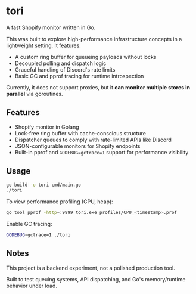 # tori

A fast Shopify monitor written in Go.

This was built to explore high-performance infrastructure concepts in a lightweight setting. It features:

- A custom ring buffer for queueing payloads without locks
- Decoupled polling and dispatch logic
- Graceful handling of Discord's rate limits
- Basic GC and pprof tracing for runtime introspection

Currently, it does not support proxies, but it **can monitor multiple stores in parallel** via goroutines.

## Features

- Shopify monitor in Golang
- Lock-free ring buffer with cache-conscious structure
- Dispatcher queues to comply with rate-limited APIs like Discord
- JSON-configurable monitors for Shopify endpoints
- Built-in pprof and `GODEBUG=gctrace=1` support for performance visibility

## Usage

```bash
go build -o tori cmd/main.go
./tori
```

To view performance profiling (CPU, heap):
```bash
go tool pprof -http=:9999 tori.exe profiles/CPU_<timestamp>.prof
```

Enable GC tracing:
```bash
GODEBUG=gctrace=1 ./tori
```

## Notes
This project is a backend experiment, not a polished production tool.

Built to test queuing systems, API dispatching, and Go's memory/runtime behavior under load.
